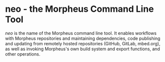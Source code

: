 # neo - the Morpheus Command Line Tool

*neo* is the name of the Morpheus command line tool. It enables workflows with Morpheus repositories and maintaining dependencies, code publishing and updating from remotely hosted repositories (GitHub, GitLab, mbed.org), as well as invoking Morpheus's own build system and export functions, and other operations.
